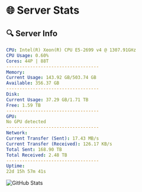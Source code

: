 # 🌐 Server Stats
## 🔍 Server Info
```yaml
CPU: Intel(R) Xeon(R) CPU E5-2699 v4 @ 1307.91GHz
CPU Usage: 0.60%
Cores: 44P | 88T
-----------------------------------
Memory:
Current Usage: 143.92 GB/503.74 GB
Available: 356.37 GB
-----------------------------------
Disk:
Current Usage: 37.29 GB/1.71 TB
Free: 1.59 TB
-----------------------------------
GPU:
No GPU detected
-----------------------------------
Network:
Current Transfer (Sent): 17.43 MB/s
Current Transfer (Received): 126.17 KB/s
Total Sent: 168.90 TB
Total Received: 2.48 TB
-----------------------------------
Uptime:
22d 15h 57m 41s
```
![GitHub Stats](https://img.shields.io/badge/Updated-2025-03-02_14:40:59-blue)